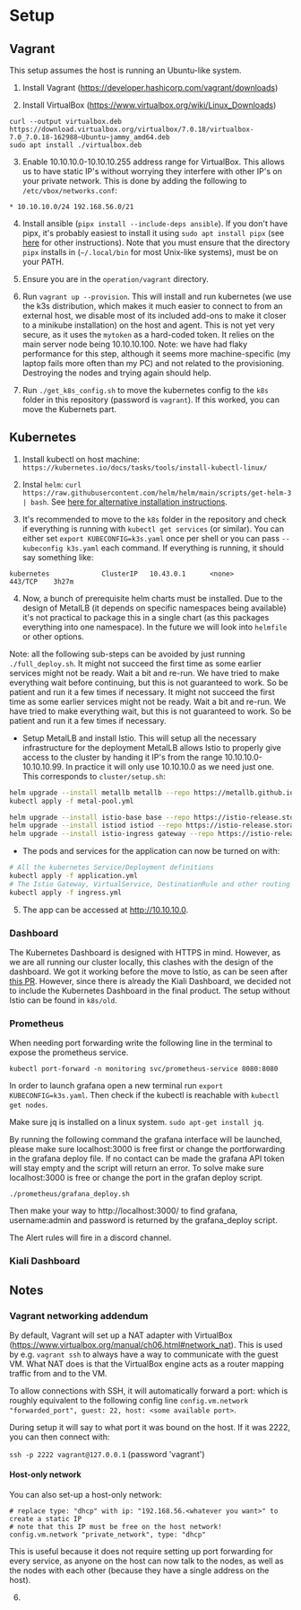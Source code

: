 # Setup

## Vagrant

This setup assumes the host is running an Ubuntu-like system.

1. Install Vagrant (https://developer.hashicorp.com/vagrant/downloads)

2. Install VirtualBox (https://www.virtualbox.org/wiki/Linux_Downloads)

```
curl --output virtualbox.deb https://download.virtualbox.org/virtualbox/7.0.18/virtualbox-7.0_7.0.18-162988~Ubuntu~jammy_amd64.deb
sudo apt install ./virtualbox.deb
```

3. Enable 10.10.10.0-10.10.10.255 address range for VirtualBox. This allows us to have static IP's without worrying they interfere with other IP's on your private network. This is done by adding the following to `/etc/vbox/networks.conf`:

```
* 10.10.10.0/24 192.168.56.0/21
```

4. Install ansible (`pipx install --include-deps ansible`). If you don't have pipx, it's probably easiest to install it using `sudo apt install pipx` (see [here](https://pipx.pypa.io/stable/) for other instructions). Note that you must ensure that the directory `pipx` installs in (`~/.local/bin` for most Unix-like systems), must be on your PATH.

5. Ensure you are in the `operation/vagrant` directory.

6. Run `vagrant up --provision`. This will install and run kubernetes (we use the k3s distribution, which makes it much easier to connect to from an external host, we disable most of its included add-ons to make it closer to a minikube installation) on the host and agent. This is not yet very secure, as it uses the `mytoken` as a hard-coded token. It relies on the main server node being 10.10.10.100. Note: we have had flaky performance for this step, although it seems more machine-specific (my laptop fails more often than my PC) and not related to the provisioning. Destroying the nodes and trying again should help.

7. Run `./get_k8s_config.sh` to move the kubernetes config to the `k8s` folder in this repository (password is `vagrant`). If this worked, you can move the Kubernets part.

## Kubernetes

1. Install kubectl on host machine: `https://kubernetes.io/docs/tasks/tools/install-kubectl-linux/`

2. Instal `helm`: `curl https://raw.githubusercontent.com/helm/helm/main/scripts/get-helm-3 | bash`. See [here for alternative installation instructions](https://helm.sh/docs/intro/install/).

3. It's recommended to move to the `k8s` folder in the repository and check if everything is running with `kubectl get services` (or similar). You can either set `export KUBECONFIG=k3s.yaml` once per shell or you can pass `--kubeconfig k3s.yaml` each command. If everything is running, it should say something like:

```
kubernetes             ClusterIP   10.43.0.1      <none>        443/TCP    3h27m
```

4. Now, a bunch of prerequisite helm charts must be installed. Due to the design of MetalLB (it depends on specific namespaces being available) it's not practical to package this in a single chart (as this packages everything into one namespace). In the future we will look into `helmfile` or other options.

Note: all the following sub-steps can be avoided by just running `./full_deploy.sh`. It might not succeed the first time as some earlier services might not be ready. Wait a bit and re-run. We have tried to make everything wait before continuing, but this is not guaranteed to work. So be patient and run it a few times if necessary. It might not succeed the first time as some earlier services might not be ready. Wait a bit and re-run. We have tried to make everything wait, but this is not guaranteed to work. So be patient and run it a few times if necessary.

* Setup MetalLB and install Istio. This will setup all the necessary infrastructure for the deployment MetalLB allows Istio to properly give access to the cluster by handing it IP's from the range 10.10.10.0-10.10.10.99. In practice it will only use 10.10.10.0 as we need just one. This corresponds to `cluster/setup.sh`:

```bash
helm upgrade --install metallb metallb --repo https://metallb.github.io/metallb --namespace metallb-system --create-namespace --wait
kubectl apply -f metal-pool.yml

helm upgrade --install istio-base base --repo https://istio-release.storage.googleapis.com/charts --namespace istio-system --create-namespace
helm upgrade --install istiod istiod --repo https://istio-release.storage.googleapis.com/charts --namespace istio-system --create-namespace --wait
helm upgrade --install istio-ingress gateway --repo https://istio-release.storage.googleapis.com/charts --namespace istio-ingress --create-namespace --wait
```

* The pods and services for the application can now be turned on with:

```bash
# All the kubernetes Service/Deployment definitions
kubectl apply -f application.yml
# The Istio Gateway, VirtualService, DestinationRule and other routing stuff 
kubectl apply -f ingress.yml
```

5. The app can be accessed at http://10.10.10.0.

### Dashboard

The Kubernetes Dashboard is designed with HTTPS in mind. However, as we are all running our cluster locally, this clashes with the design of the dashboard. We got it working before the move to Istio, as can be seen after [this PR](https://github.com/remla24-team8/operation/pull/8). However, since there is already the Kiali Dashboard, we decided not to include the Kubernetes Dashboard in the final product. The setup without Istio can be found in `k8s/old`.

### Prometheus

When needing port forwarding write the following line in the terminal to expose the prometheus service.

```
kubectl port-forward -n monitoring svc/prometheus-service 8080:8080
```
In order to launch grafana open a new terminal run `export KUBECONFIG=k3s.yaml`. 
Then check if the kubectl is reachable with `kubectl get nodes`.

Make sure jq is installed on a linux system. `sudo apt-get install jq`.


By running the following command the grafana interface will be launched, please make sure localhost:3000 is free first or change the portforwarding in the grafana deploy file. If no contact can be made the grafana API token will stay empty and the script will return an error. To solve make sure localhost:3000 is free or change the port in the grafan deploy script.
```
./prometheus/grafana_deploy.sh 
```
Then make your way to http://localhost:3000/ to find grafana, username:admin and password is returned by the grafana_deploy script.

The Alert rules will fire in a discord channel. 

### Kiali Dashboard

## Notes

### Vagrant networking addendum

By default, Vagrant will set up a NAT adapter with VirtualBox (https://www.virtualbox.org/manual/ch06.html#network_nat). This is used by e.g. `vagrant ssh` to always have a way to communicate with the guest VM. What NAT does is that the VirtualBox engine acts as a router mapping traffic from and to the VM. 

To allow connections with SSH, it will automatically forward a port: which is roughly equivalent to the following config line `config.vm.network "forwarded_port", guest: 22, host: <some available port>`. 

During setup it will say to what port it was bound on the host. If it was 2222, you can then connect with:

`ssh -p 2222 vagrant@127.0.0.1` (password 'vagrant')

#### Host-only network

You can also set-up a host-only network:

```
# replace type: "dhcp" with ip: "192.168.56.<whatever you want>" to create a static IP
# note that this IP must be free on the host network!
config.vm.network "private_network", type: "dhcp"
```

This is useful because it does not require setting up port forwarding for every service, as anyone on the host can now talk to the nodes, as well as the nodes with each other (because they have a single address on the host).


6. 
